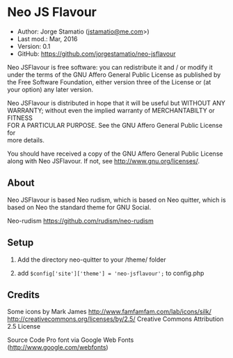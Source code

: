 Neo JS Flavour
==========================================

* Author:    Jorge Stamatio (jstamatio@me.com>)
* Last mod.: Mar, 2016
* Version:   0.1
* GitHub:    <https://github.com/jorgestamatio/neo-jsflavour>

Neo JSFlavour is free  software:  you can  redistribute it  and / or  modify it  
under the  terms of the GNU Affero General Public License as published by  
the Free Software Foundation,  either version three of the License or (at  
your option) any later version.                                            
                                                                           
Neo JSFlavour is distributed  in hope that  it will be  useful but  WITHOUT ANY  
WARRANTY;  without even the implied warranty of MERCHANTABILTY or FITNESS  
FOR A PARTICULAR PURPOSE.  See the  GNU Affero General Public License for  
more details.                                                              
                                                                           
You should have received a copy of the  GNU Affero General Public License  
along with Neo JSFlavour. If not, see <http://www.gnu.org/licenses/>.            
                                                                           
About
-----

Neo JSFlavour is based Neo rudism, which is based on Neo quitter, which is based on Neo the standard theme for GNU Social.  


Neo-rudism 
https://github.com/rudism/neo-rudism


Setup
-----

1. Add the directory neo-quitter to your /theme/ folder

2. add `$config['site']['theme'] = 'neo-jsflavour';` to config.php

Credits
-------

Some icons by Mark James
http://www.famfamfam.com/lab/icons/silk/
http://creativecommons.org/licenses/by/2.5/ Creative Commons Attribution 2.5 License

Source Code Pro font via Google Web Fonts (http://www.google.com/webfonts)
